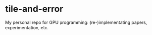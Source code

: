 # tile-and-error
My personal repo for GPU programming: (re-)implementating papers, experimentation, etc.
